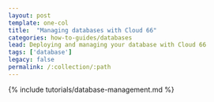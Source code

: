 ```yaml
---
layout: post
template: one-col
title:  "Managing databases with Cloud 66"
categories: how-to-guides/databases
lead: Deploying and managing your database with Cloud 66
tags: ['database']
legacy: false
permalink: /:collection/:path
---
```


{% include tutorials/database-management.md %}